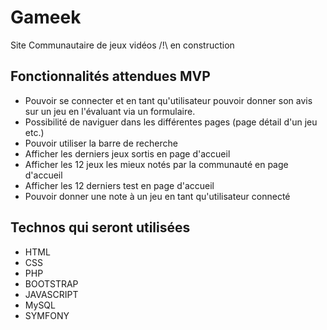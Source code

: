 # Gameek
Site Communautaire de jeux vidéos /!\ en construction 

## Fonctionnalités attendues MVP

- Pouvoir se connecter et en tant qu'utilisateur pouvoir donner son avis sur un jeu en l'évaluant via un formulaire.
- Possibilité de naviguer dans les différentes pages (page détail d'un jeu etc.)
- Pouvoir utiliser la barre de recherche
- Afficher les derniers jeux sortis en page d'accueil
- Afficher les 12 jeux les mieux notés par la communauté en page d'accueil
- Afficher les 12 derniers test en page d'accueil
- Pouvoir donner une note à un jeu en tant qu'utilisateur connecté

## Technos qui seront utilisées 

- HTML
- CSS
- PHP
- BOOTSTRAP
- JAVASCRIPT
- MySQL
- SYMFONY
  